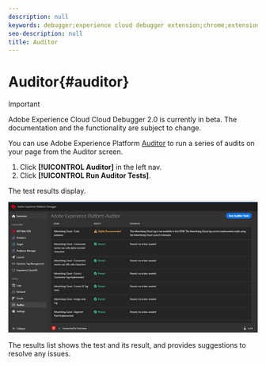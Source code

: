 ```yaml
---
description: null
keywords: debugger;experience cloud debugger extension;chrome;extension;auditor;dtm;target
seo-description: null
title: Auditor
---
```


# Auditor{#auditor}

> [!IMPORTANT]
>
> Adobe Experience Cloud Cloud Debugger 2.0 is currently in beta. The documentation and the functionality are subject to change. 

You can use Adobe Experience Platform [Auditor](https://docs.adobe.com/content/help/en/auditor/using/overview.html) to run a series of audits on your page from the Auditor screen.

1. Click **[!UICONTROL Auditor]** in the left nav.
1. Click **[!UICONTROL Run Auditor Tests]**.

The test results display.

![](assets/auditor-results.jpg)

The results list shows the test and its result, and provides suggestions to resolve any issues.